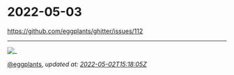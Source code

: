 # 2022-05-03

<https://github.com/eggplants/ghitter/issues/112>

---

![_](https://github.githubassets.com/images/mona-loading-default.gif)

[@eggplants](https://github.com/eggplants), *updated at: [2022-05-02T15:18:05Z](https://github.com/eggplants/ghitter/issues/112#issue-1223014422)*
